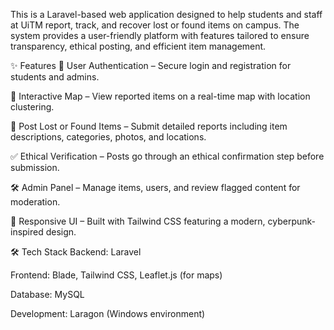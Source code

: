 This is a Laravel-based web application designed to help students and staff at UiTM report, track, and recover lost or found items on campus. The system provides a user-friendly platform with features tailored to ensure transparency, ethical posting, and efficient item management.

✨ Features
🔐 User Authentication – Secure login and registration for students and admins.

📍 Interactive Map – View reported items on a real-time map with location clustering.

🧾 Post Lost or Found Items – Submit detailed reports including item descriptions, categories, photos, and locations.

✅ Ethical Verification – Posts go through an ethical confirmation step before submission.

🛠️ Admin Panel – Manage items, users, and review flagged content for moderation.

💬 Responsive UI – Built with Tailwind CSS featuring a modern, cyberpunk-inspired design.

🛠️ Tech Stack
Backend: Laravel

Frontend: Blade, Tailwind CSS, Leaflet.js (for maps)

Database: MySQL

Development: Laragon (Windows environment)
